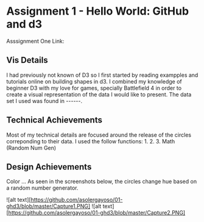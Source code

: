 Assignment 1 - Hello World: GitHub and d3  
===

Asssignment One Link:

Vis Details
---

I had previously not known of D3 so I first started by reading exampples and tutorials online on building shapes in d3. I combined my knowledge of beginner D3 with my love for  games, specially Battlefield 4 in order to create a visual representation of the data I would like to present. The data set I used was found in ------. 

Technical Achievements 
---
Most of my technical details are focused around the release of the circles correponding to their data. I used the follow functions: 
1. 
2. 
3. Math (Random Num Gen)

Design Achievements 
---
Color ... As seen in the screenshots below, the circles change hue based on a random number generator. 

![alt text][https://github.com/asolergayoso/01-ghd3/blob/master/Capture1.PNG]
![alt text][https://github.com/asolergayoso/01-ghd3/blob/master/Capture2.PNG]